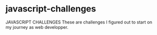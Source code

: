 # javascript-challenges
JAVASCRIPT CHALLENGES
These are challenges I figured out to start on my journey as web developper.
